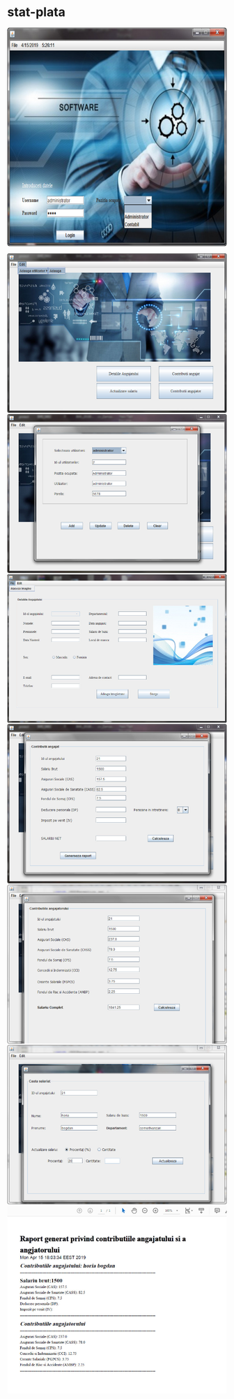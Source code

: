 # stat-plata
<p align="center">
  <img src="https://github.com/doru87/stat-plata/blob/master/src/stat/de/plata/angajati/imagini/2019-04-15_173851.jpg" width="700" height="500">
</p>

![alt text](https://github.com/doru87/stat-plata/blob/master/src/stat/de/plata/angajati/imagini/2019-04-15_173917.jpg)
![alt text](https://github.com/doru87/stat-plata/blob/master/src/stat/de/plata/angajati/imagini/2019-04-15_173941.jpg)
![alt text](https://github.com/doru87/stat-plata/blob/master/src/stat/de/plata/angajati/imagini/2019-04-15_174022.jpg)
![alt text](https://github.com/doru87/stat-plata/blob/master/src/stat/de/plata/angajati/imagini/2019-04-15_174045.jpg)
![alt text](https://github.com/doru87/stat-plata/blob/master/src/stat/de/plata/angajati/imagini/2019-04-15_180506.jpg)
![alt text](https://github.com/doru87/stat-plata/blob/master/src/stat/de/plata/angajati/imagini/2019-04-15_180540.jpg)
![alt text](https://github.com/doru87/stat-plata/blob/master/src/stat/de/plata/angajati/imagini/2019-04-15_231022.jpg)



